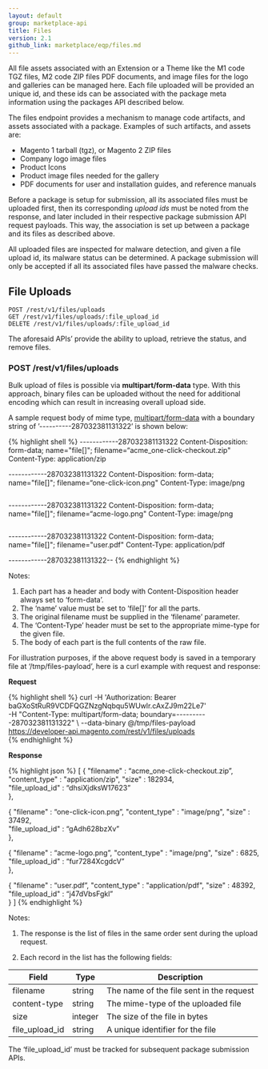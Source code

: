 ```yaml
---
layout: default
group: marketplace-api
title: Files
version: 2.1
github_link: marketplace/eqp/files.md
---
```


All file assets associated with an Extension or a Theme like the M1 code TGZ files, M2 code ZIP files PDF documents, and image files for the logo and 
galleries  can be managed here. Each file uploaded will be provided an unique id, and these ids can be associated with the package meta information using 
the packages API described below.

The files endpoint provides a mechanism to manage code artifacts, and assets associated with a package. Examples of such artifacts, and assets are:

* Magento 1 tarball (tgz), or Magento 2 ZIP files
* Company logo image files
* Product Icons
* Product image files needed for the gallery
* PDF documents for user and installation guides, and reference manuals


Before a package is setup for submission, all its associated files must be uploaded first, then its corresponding *upload ids* must be noted from the response, and
later included in their respective package submission API request payloads. This way, the association is set up between a package and its files as described above.

All uploaded files are inspected for malware detection, and given a file upload id, its malware status can be determined. A package submission will only be accepted if
all its associated files have passed the malware checks.

## File Uploads

~~~~~~
POST /rest/v1/files/uploads
GET /rest/v1/files/uploads/:file_upload_id
DELETE /rest/v1/files/uploads/:file_upload_id
~~~~~~

The aforesaid APIs’ provide the ability to upload, retrieve the status, and remove files.

### POST /rest/v1/files/uploads

Bulk upload of files is possible via **multipart/form-data** type. With this approach, binary files can be uploaded without the need for additional encoding which can result
in increasing overall upload side.

A sample request body of mime type, [multipart/form-data](https://www.w3.org/TR/html401/interact/forms.html#h-17.13.4.2) with a boundary string of ’----------287032381131322’
is shown below:

{% highlight shell %}
------------287032381131322
Content-Disposition: form-data; name="file[]"; filename=“acme_one-click-checkout.zip"
Content-Type: application/zip

<zip file content here.....>

------------287032381131322
Content-Disposition: form-data; name="file[]"; filename=“one-click-icon.png"
Content-Type: image/png

<image file content here.....>

------------287032381131322
Content-Disposition: form-data; name="file[]"; filename=“acme-logo.png"
Content-Type: image/png

<image file content here.....>

------------287032381131322
Content-Disposition: form-data; name="file[]"; filename="user.pdf"
Content-Type: application/pdf

<pdf file content here....>

------------287032381131322--
{% endhighlight %}

Notes:

1. Each part has a header and body with Content-Disposition header always set to ‘form-data’. 
2. The ‘name’ value must be set to ‘file[]’ for all the parts.
3. The original filename must be supplied in the ‘filename’ parameter.
4. The ‘Content-Type’ header must be set to the appropriate mime-type for the given file.
5. The body of each part is the full contents of the raw file.

For illustration purposes, if the above request body is saved in a temporary file at ‘/tmp/files-payload’, here is a curl example with request and response:

**Request**

{% highlight shell %}
curl -H 'Authorization: Bearer baGXoStRuR9VCDFQGZNzgNqbqu5WUwlr.cAxZJ9m22Le7' \
     -H "Content-Type: multipart/form-data; boundary=----------287032381131322" \ 
     --data-binary  @/tmp/files-payload \
     https://developer-api.magento.com/rest/v1/files/uploads  
{% endhighlight %}

**Response**

{% highlight json %}
[
  {
    "filename" : “acme_one-click-checkout.zip”,
    "content_type" : "application/zip",
    "size" : 182934,                           
    "file_upload_id" : “dhsiXjdksW17623”             
  },

  {
    "filename" : “one-click-icon.png”,
    "content_type" : "image/png",
    "size" : 37492,                           
    "file_upload_id" : “gAdh628bzXv”             
  },

  {
    "filename" : “acme-logo.png”,
    "content_type" : "image/png",
    "size" : 6825,                           
    "file_upload_id" : “fur7284XcgdcV”             
  },

  {
    "filename" : “user.pdf”,
    "content_type" : "application/pdf",
    "size" : 48392,                           
    "file_upload_id" : “j47dVbsFgkl”             
  } 
]
{% endhighlight %}

Notes:

1. The response is the list of files in the same order sent during the upload request.

2. Each record in the list has the following fields:

|Field|Type|Description|
|-----|----|-----------|
|filename|string|The name of the file sent in the request|
|content-type|string|The mime-type of the uploaded file|
|size|integer|The size of the file in bytes|
|file_upload_id|string|A unique identifier for the file|

The ‘file_upload_id’ must be tracked for subsequent package submission APIs.


